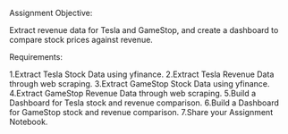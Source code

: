 Assignment Objective:

Extract revenue data for Tesla and GameStop, and create a dashboard to compare stock prices against revenue.

Requirements:

1.Extract Tesla Stock Data using yfinance.
2.Extract Tesla Revenue Data through web scraping.
3.Extract GameStop Stock Data using yfinance.
4.Extract GameStop Revenue Data through web scraping.
5.Build a Dashboard for Tesla stock and revenue comparison.
6.Build a Dashboard for GameStop stock and revenue comparison.
7.Share your Assignment Notebook.

